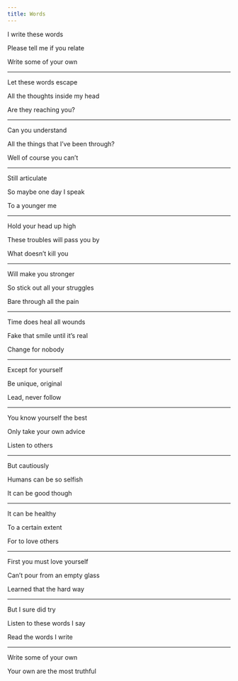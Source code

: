 ```yaml
---
title: Words
---
```


I write these words 

Please tell me if you relate 

Write some of your own

---

Let these words escape 

All the thoughts inside my head 

Are they reaching you?

---

Can you understand

All the things that I’ve been through? 

Well of course you can’t 

---

Still articulate 

So maybe one day I speak 

To a younger me 

---

Hold your head up high 

These troubles will pass you by 

What doesn’t kill you 

---

Will make you stronger 

So stick out all your struggles 

Bare through all the pain 

---

Time does heal all wounds 

Fake that smile until it’s real

Change for nobody 

---

Except for yourself 

Be unique, original 

Lead, never follow

---

You know yourself the best 

Only take your own advice 

Listen to others 

---

But cautiously

Humans can be so selfish 

It can be good though 

---

It can be healthy 

To a certain extent 

For to love others 

---

First you must love yourself 

Can’t pour from an empty glass 

Learned that the hard way 

---

But I sure did try 

Listen to these words I say 

Read the words I write 

---

Write some of your own 

Your own are the most truthful 
